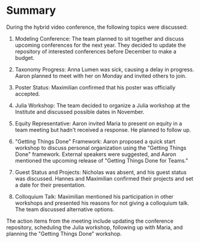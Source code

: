 # Summary

During the hybrid video conference, the following topics were discussed:

1. Modeling Conference: The team planned to sit together and discuss upcoming conferences for the next year. They decided to update the repository of interested conferences before December to make a budget.

2. Taxonomy Progress: Anna Lumen was sick, causing a delay in progress. Aaron planned to meet with her on Monday and invited others to join.

3. Poster Status: Maximilian confirmed that his poster was officially accepted.

4. Julia Workshop: The team decided to organize a Julia workshop at the Institute and discussed possible dates in November.

5. Equity Representative: Aaron invited Maria to present on equity in a team meeting but hadn't received a response. He planned to follow up.

6. "Getting Things Done" Framework: Aaron proposed a quick start workshop to discuss personal organization using the "Getting Things Done" framework. External speakers were suggested, and Aaron mentioned the upcoming release of "Getting Things Done for Teams."

7. Guest Status and Projects: Nicholas was absent, and his guest status was discussed. Hannes and Maximilian confirmed their projects and set a date for their presentation.

8. Colloquium Talk: Maximilian mentioned his participation in other workshops and presented his reasons for not giving a colloquium talk. The team discussed alternative options.

The action items from the meeting include updating the conference repository, scheduling the Julia workshop, following up with Maria, and planning the "Getting Things Done" workshop.